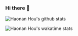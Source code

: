 ### Hi there 👋

<!--[![trophy](https://github-profile-trophy.vercel.app/?username=HTHou&theme=onedark)](https://github.com/ryo-ma/github-profile-trophy) -->

![Haonan Hou's github stats](https://github-readme-stats.vercel.app/api?username=HTHou&count_private=true&show_icons=true&theme=tokyonight)

![Haonan Hou's wakatime stats](https://github-readme-stats.vercel.app/api/wakatime?username=HTHou&layout=compact&theme=tokyonight)

<!--![Top Langs](https://github-readme-stats.vercel.app/api/top-langs/?username=HTHou&theme=tokyonight&layout=compact) -->

<!--
**HTHou/HTHou** is a ✨ _special_ ✨ repository because its `README.md` (this file) appears on your GitHub profile.

Here are some ideas to get you started:

- 🔭 I’m currently working on ...
- 🌱 I’m currently learning ...
- 👯 I’m looking to collaborate on ...
- 🤔 I’m looking for help with ...
- 💬 Ask me about ...
- 📫 How to reach me: ...
- 😄 Pronouns: ...
- ⚡ Fun fact: ...
-->
